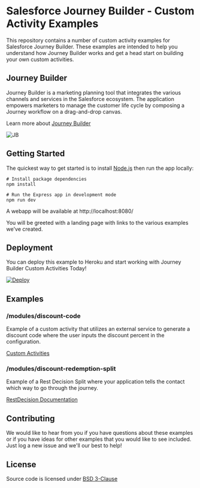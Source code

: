 # Salesforce Journey Builder - Custom Activity Examples

This repository contains a number of custom activity examples for Salesforce Journey Builder. These examples are 
intended to help you understand how Journey Builder works and get a head start on building your own custom activities.

## Journey Builder
Journey Builder is a marketing planning tool that integrates the various channels and services in the Salesforce 
ecosystem. The application empowers marketers to manage the customer life cycle by composing a Journey workflow on a 
drag-and-drop canvas.

Learn more about [Journey Builder](https://www.salesforce.com/products/marketing-cloud/journey-management/)

![JB](https://user-images.githubusercontent.com/876030/80716658-4db7ab00-8ace-11ea-9775-9b373cf0a18e.png)

## Getting Started

The quickest way to get started is to install [Node.js](https://nodejs.org/) then run the app locally:
```
# Install package dependencies
npm install

# Run the Express app in development mode
npm run dev
```

A webapp will be available at http://localhost:8080/

You will be greeted with a landing page with links to the various examples we've created.

## Deployment
You can deploy this example to Heroku and start working with Journey Builder Custom Activities Today!

[![Deploy](https://www.herokucdn.com/deploy/button.svg)](https://heroku.com/deploy) 


## Examples

### /modules/discount-code
Example of a custom activity that utilizes an external service to generate a discount code where the user inputs the discount percent in the configuration.

[Custom Activities](https://developer.salesforce.com/docs/atlas.en-us.mc-app-development.meta/mc-app-development/creating-activities.htm)

### /modules/discount-redemption-split
Example of a Rest Decision Split where your application tells the contact which way to go through the journey.

[RestDecision Documentation](https://developer.salesforce.com/docs/atlas.en-us.mc-app-development.meta/mc-app-development/extending-activities.htm)

## Contributing
We would like to hear from you if you have questions about these examples or if you have ideas for other 
examples that you would like to see included. Just log a new issue and we'll our best to help!

## License
Source code is licensed under [BSD 3-Clause](./LICENSE.txt)
